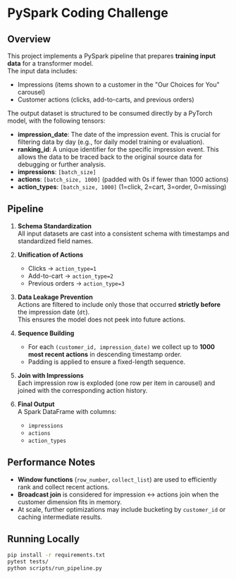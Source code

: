# PySpark Coding Challenge

## Overview
This project implements a PySpark pipeline that prepares **training input data** for a transformer model.  
The input data includes:
- Impressions (items shown to a customer in the "Our Choices for You" carousel)
- Customer actions (clicks, add-to-carts, and previous orders)

The output dataset is structured to be consumed directly by a PyTorch model, with the following tensors:
- **impression_date**: The date of the impression event. This is crucial for filtering data by day (e.g., for daily model training or evaluation).
- **ranking_id**: A unique identifier for the specific impression event. This allows the data to be traced back to the original source data for debugging or further analysis.
- **impressions**: `[batch_size]`
- **actions**: `[batch_size, 1000]` (padded with 0s if fewer than 1000 actions)
- **action_types**: `[batch_size, 1000]` (1=click, 2=cart, 3=order, 0=missing)

## Pipeline
1. **Schema Standardization**  
   All input datasets are cast into a consistent schema with timestamps and standardized field names.

2. **Unification of Actions**  
   - Clicks → `action_type=1`  
   - Add-to-cart → `action_type=2`  
   - Previous orders → `action_type=3`

3. **Data Leakage Prevention**  
   Actions are filtered to include only those that occurred **strictly before** the impression date (`dt`).  
   This ensures the model does not peek into future actions.

4. **Sequence Building**  
   - For each `(customer_id, impression_date)` we collect up to **1000 most recent actions** in descending timestamp order.  
   - Padding is applied to ensure a fixed-length sequence.

5. **Join with Impressions**  
   Each impression row is exploded (one row per item in carousel) and joined with the corresponding action history.

6. **Final Output**  
   A Spark DataFrame with columns:
   - `impressions`
   - `actions`
   - `action_types`

## Performance Notes
- **Window functions** (`row_number`, `collect_list`) are used to efficiently rank and collect recent actions.
- **Broadcast join** is considered for impression ↔ actions join when the customer dimension fits in memory.
- At scale, further optimizations may include bucketing by `customer_id` or caching intermediate results.

## Running Locally
```bash
pip install -r requirements.txt
pytest tests/
python scripts/run_pipeline.py
